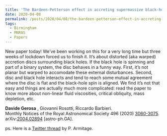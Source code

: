 ```yaml
---
title: 'The Bardeen-Petterson effect in accreting supermassive black-hole binaries: a systematic approach'
date: 2020-04-08
permalink: /posts/2020/04/08/the-bardeen-petterson-effect-in-accreting-supermassive-black-hole-binaries-a-systematic-approach
tags:
  - Birmingham
  - MNRAS
  - Papers
---
```


New paper today! We’ve been working on this for a very long time but three weeks of lockdown forced us to finish it. It’s about distorted (aka warped) accretion discs surrounding black holes. If the black hole is spinning and part of a binary system, the disc behaves in a funny way. First, it’s not planar but warped to accomodate these external disturbances. Second, disc and black hole interacts and tend to reach some mutual agreement where the disc is flat and the black-hole spin is aligned. We find it’s not that easy and things are actually much more complicated: read the paper to know more about non-linear fluid viscosities, critical obliquity, mass depletion, etc.

**Davide Gerosa** , Giovanni Rosotti, Riccardo Barbieri.  
Monthly Notices of the Royal Astronomical Society 496 (2020) [3060-3075](<https://academic.oup.com/mnras/article-abstract/496/3/3060/5857661>).  
arXiv:[2004.02894](<https://arxiv.org/abs/2004.02894>) [astro-ph.GA].

ps. Here is a [Twitter thread](<https://twitter.com/philip_armitage/status/1248393899120287747>) by P. Armitage.

